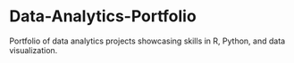 # Data-Analytics-Portfolio
Portfolio of data analytics projects showcasing skills in R, Python, and data visualization.
